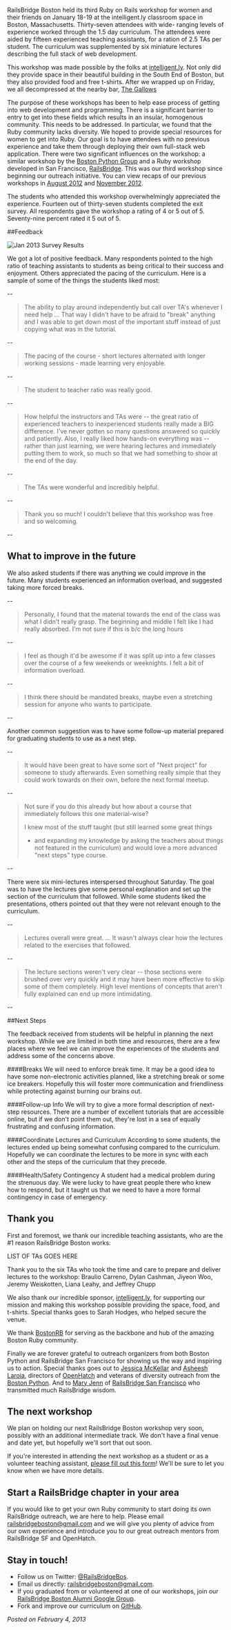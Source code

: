 
RailsBridge Boston held its third Ruby on Rails workshop for women
and their friends on January 18-19 at the intelligent.ly classroom
space in Boston, Massachusetts.  Thirty-seven attendees with wide-
ranging levels of experience worked through the 1.5 day curriculum.
The attendees were aided by fifteen experienced teaching assistants,
for a ration of 2.5 TAs per student.  The curriculum was
supplemented by six miniature lectures describing the full stack of
web development.  

This workshop was made possible by the folks at 
[intelligent.ly](http://intelligent.ly).  Not only did they provide
space in their beautiful building in the South End of Boston, but 
they also provided food and free t-shirts.  After we wrapped up on
Friday, we all decompressed at the nearby bar, 
[The Gallows](http://www.thegallowsboston.com/)

The purpose of these workshops has been to help ease process of 
getting into web development and programming.  There is a significant 
barrier to entry to get into these fields which results in an insular,
homogenous community.  This needs to be addressed.  In particular,
we found that the Ruby community lacks diversity.  We hoped to provide
special resources for women to get into Ruby.  Our goal is to have
attendees with no previous experience and take them through deploying
their own full-stack web application.  There were two significant 
influences on the workshop: a similar workshop by the [Boston Python Group](http://bostonpythonworkshop.com/)
and a Ruby workshop developed in San Francisco, [RailsBridge](http://workshops.railsbridge.org/).
This was our third workshop since beginning our outreach initiative.
You can view recaps of our previous workshops in [August 2012](/blog/2012_aug_recap)
and [November 2012](/blog/2012_nov_recap).  

The students who attended this workshop overwhelmingly appreciated the
experience. Fourteen out of thirty-seven students completed the exit 
survey.  All respondents gave the workshop a rating of 4 or 5 out of 5.
Seventy-nine percent rated it 5 out of 5.

##Feedback

![Jan 2013 Survey Results](/images/jan_2013/jan_2013_ratings.png)

We got a lot of positive feedback.  Many respondents pointed
to the high ratio of teaching assistants to students as being
critical to their success and enjoyment. Others appreciated the
pacing of the curriculum.  Here is a sample of some of the things
the students liked most:

--

>  The ability to play around independently but call over TA's whenever
>  I need help ... That way I didn't have to be afraid to "break"
>  anything and I was able to get down most of the important stuff
>  instead of just copying what was in the tutorial.

--

>  The pacing of the course - short lectures alternated with 
>  longer working sessions - made learning very enjoyable.

--

>  The student to teacher ratio was really good.

--

>  How helpful the instructors and TAs were -- the great ratio of
>  experienced teachers to inexperienced students really made a BIG
>  difference. I've never gotten so many questions answered so quickly
>  and patiently. Also, I really liked how hands-on everything was --
>  rather than just learning, we were hearing lectures and immediately
>  putting them to work, so much so that we had something to show at
>  the end of the day.

--

>  The TAs were wonderful and incredibly helpful.

--

>  Thank you so much! I couldn't believe that this workshop 
>  was free and so welcoming.

--

## What to improve in the future

We also asked students if there was anything we could improve in the
future. Many students experienced an information overload, and 
suggested taking more forced breaks.  

--

>  Personally, I found that the material towards the end of the class
>  was what I didn't really grasp. The beginning and middle I felt
>  like I had really absorbed. I'm not sure if this is b/c the long
>  hours

--

>  I feel as though it'd be awesome if it was split up into a few
>  classes over the course of a few weekends or weeknights. I felt a
>  bit of information overload.

--

>  I think there should be mandated breaks, maybe even a stretching
>  session for anyone who wants to participate.

--

Another common suggestion was to have some follow-up material 
prepared for graduating students to use as a next step.

--

>  It would have been great to have some sort of "Next project" for
>  someone to study afterwards. Even something really simple that they
>  could work towards on their own, before the next formal meetup.

--

>  Not sure if you do this already but how about a course that immediately
>  follows this one material-wise?
>
>  I knew most of the stuff taught (but still learned some great things
>  - and expanding my knowledge by asking the teachers about things
>  not featured in the curriculum) and would love a more advanced "next
>  steps" type course.

--

There were six mini-lectures interspersed throughout Saturday.  The goal
was to have the lectures give some personal explanation and set up the
section of the curriculum that followed.  While some students liked
the presentations, others pointed out that they were not relevant 
enough to the curriculum.

--

>  Lectures overall were great. ... It wasn't always clear
>  how the lectures related to the exercises that followed.

--

>  The lecture sections weren't very clear -- those sections were
>  brushed over very quickly and it may have been more effective to
>  skip some of them completely. High level mentions of concepts that
>  aren't fully explained can end up more intimidating.

--

##Next Steps

The feedback received from students will be helpful in planning the
next workshop.  While we are limited in both time and resources,
there are a few places where we feel we can improve the experiences
of the students and address some of the concerns above.

####Breaks
We will need to enforce break time.  It may be a good idea to have some
non-electronic activities planned, like a stretching break or some
ice breakers.  Hopefully this will foster more communication and
friendliness while protecting against burning our brains out.

####Follow-up Info
We will try to give a more formal description of next-step resources.
There are a number of excellent tutorials that are accessible online,
but if we don't point them out, they're lost in a sea of equally 
frustrating and confusing information.  

####Coordinate Lectures and Curriculum
According to some students, the lectures ended up being somewhat
confusing compared to the curriculum.  Hopefully we can coordinate
the lectures to be more in sync with each other and the steps of the
curriculum that they precede.

####Health/Safety Contingency
A student had a medical problem during the strenuous day.  We were lucky
to have great people there who knew how to respond, but it taught
us that we need to have a more formal contingency in case of emergency.

## Thank you

First and foremost, we thank our incredible teaching assistants, who are
the #1 reason RailsBridge Boston works:  

LIST OF TAs GOES HERE

Thank you to the six TAs who took the time and care to prepare and deliver
lectures to the workshop: Braulio Carreno, Dylan Cashman, Jiyeon Woo,
Jeremy Weiskotten, Liana Leahy, and Jeffrey Chupp

We also thank our incredible sponsor, [intelligent.ly](http://intelligent.ly), for supporting our mission and
making this workshop possible providing the space, food, and t-shirts.  Special
thanks goes to Sarah Hodges, who helped secure the venue.

We thank [BostonRB](http://bostonrb.org/) for serving as the backbone
and hub of the amazing Boston Ruby community.

Finally we are forever grateful to outreach organizers from both Boston Python
and RailsBridge San Francisco for showing us the way and inspiring us to
action.  Special thanks goes out to [Jessica
McKellar](http://web.mit.edu/jesstess/) and [Asheesh
Laroia](http://www.asheesh.org), directors of [OpenHatch](OpenHatch) and
veterans of diversity outreach from the [Boston
Python](http://meetup.bostonpython.com).  And to [Mary
Jenn](http://www.maryfjenn.com/index.html) of [RailsBridge San
Francisco](http://workshops.railsbridge.org/) who transmitted much RailsBridge wisdom. 

## The next workshop

We plan on holding our next RailsBridge Boston workshop very soon, possibly with an additional intermediate track.  We don't have a
final venue and date yet, but hopefully we'll sort that out soon.

If you're interested in attending the next workshop as a student or as a
volunteer teaching assistant, [please fill out this form][interest-form]! We'll be sure to 
let you know when we have more details.
 
[interest-form]:https://docs.google.com/spreadsheet/viewform?formkey=dER6ZjhkT29PaklUcU11bXltaF9qMFE6MQ

## Start a RailsBridge chapter in your area

If you would like to get your own Ruby community to start doing its own
RailsBridge outreach, we are here to help. Please email
[railsbridgeboston@gmail.com](mailto:railsbridgeboston@gmail.com) and we
will give you plenty of advice from our own experience and introduce you
to our great outreach mentors from RailsBridge SF and OpenHatch.  

## Stay in touch!

* Follow us on Twitter: [@RailsBridgeBos](https://twitter.com/RailsBridgeBos).
* Email us directly: [railsbridgeboston@gmail.com](mailto:railsbridgeboston@gmail.com).
* If you graduated from or volunteered at one of our workshops, join our [RailsBridge Boston Alumni Google Group](https://groups.google.com/forum/?fromgroups#!forum/railsbridge-boston-alumni).
* Fork and improve our curriculum on [GitHub](https://github.com/railsbridge-boston/railsbridge-boston).

_Posted on February 4, 2013_

